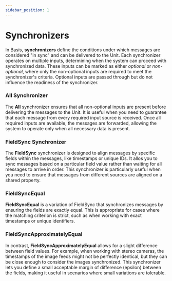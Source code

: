```yaml
---
sidebar_position: 1
---
```

# Synchronizers
In Basis, **synchronizers** define the conditions under which messages are considered "in sync" and can be delivered to the Unit. Each synchronizer operates on multiple inputs, determining when the system can proceed with synchronized data. These inputs can be marked as either *optional* or *non-optional*, where only the non-optional inputs are required to meet the synchronizer's criteria. Optional inputs are passed through but do not influence the readiness of the synchronizer.

### **All Synchronizer**
The **All** synchronizer ensures that all non-optional inputs are present before delivering the messages to the Unit. It is useful when you need to guarantee that each message from every required input source is received. Once all required inputs are available, the messages are forwarded, allowing the system to operate only when all necessary data is present.

### **FieldSync Synchronizer**
The **FieldSync** synchronizer is designed to align messages by specific fields within the messages, like timestamps or unique IDs. It allos you to sync messages based on a particular field value rather than waiting for all messages to arrive in order. This synchronizer is particularly useful when you need to ensure that messages from different sources are aligned on a shared property.

### **FieldSyncEqual**
**FieldSyncEqual** is a variation of FieldSync that synchronizes messages by ensuring the fields are exactly equal. This is appropriate for cases where the matching criterion is strict, such as when working with exact timestamps or unique identifiers.

### **FieldSyncApproximatelyEqual**
In contrast, **FieldSyncApproximatelyEqual** allows for a slight difference between field values. For example, when working with stereo cameras, the timestamps of the image feeds might not be perfectly identical, but they can be close enough to consider the images synchronized. This synchronizer lets you define a small acceptable margin of difference (epsilon) between the fields, making it useful in scenarios where small variations are tolerable.
